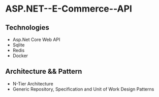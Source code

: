 # ASP.NET--E-Commerce--API

## Technologies 
- Asp.Net Core Web API
- Sqlite
- Redis
- Docker


## Architecture && Pattern
- N-Tier Architecture
- Generic Repository, Specification and Unit of Work Design Patterns 
